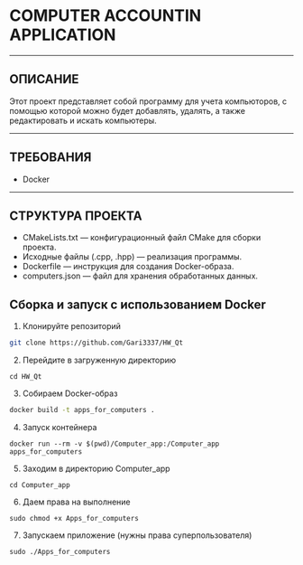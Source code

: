 # COMPUTER ACCOUNTIN APPLICATION

_____

## ОПИСАНИЕ
Этот проект представляет собой программу для учета компьюторов, с помощью которой можно будет добавлять, удалять, а также редактировать и искать компьютеры.

_____

## ТРЕБОВАНИЯ

+ Docker

____

## СТРУКТУРА ПРОЕКТА 

+ CMakeLists.txt — конфигурационный файл CMake для сборки проекта.
+ Исходные файлы (.cpp, .hpp) — реализация программы.
+ Dockerfile — инструкция для создания Docker-образа.
+ computers.json — файл для хранения обработанных данных.

## Сборка и запуск с использованием Docker

1. Клонируйте репозиторий 
```bash
git clone https://github.com/Gari3337/HW_Qt
```
2. Перейдите в загруженную директорию
```
cd HW_Qt
```
3. Собираем Docker-образ
```bash
docker build -t apps_for_computers .
```
4. Запуск контейнера
```
docker run --rm -v $(pwd)/Computer_app:/Computer_app apps_for_computers
```
5. Заходим в директорию Computer_app
```
cd Computer_app
```
6. Даем права на выполнение
```
sudo chmod +x Apps_for_computers
```
7. Запускаем приложение (нужны права суперпользователя) 
```
sudo ./Apps_for_computers
```




